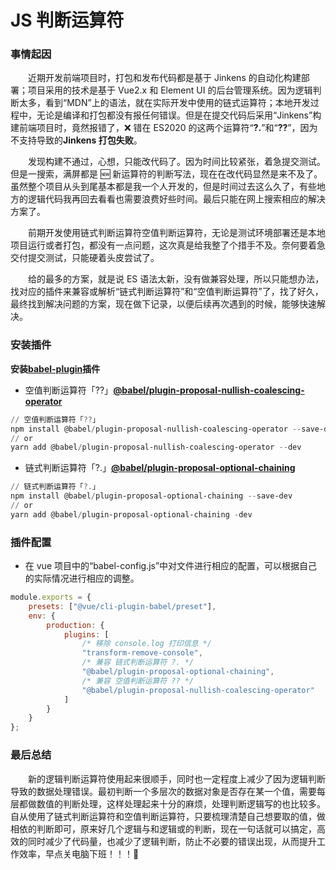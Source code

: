 # JS 判断运算符

### 事情起因

&emsp;&emsp;近期开发前端项目时，打包和发布代码都是基于 Jinkens 的自动化构建部署；项目采用的技术是基于 Vue2.x 和 Element UI 的后台管理系统。因为逻辑判断太多，看到“MDN”上的语法，就在实际开发中使用的链式运算符；本地开发过程中，无论是编译和打包都没有报任何错误。但是在提交代码后采用“Jinkens”构建前端项目时，竟然报错了，❌ 错在 ES2020 的这两个运算符“**?.**”和“**??**”，因为不支持导致的**Jinkens 打包失败**。

&emsp;&emsp;发现构建不通过，心想，只能改代码了。因为时间比较紧张，着急提交测试。但是一搜索，满屏都是 🆕 新运算符的判断写法，现在在改代码显然是来不及了。虽然整个项目从头到尾基本都是我一个人开发的，但是时间过去这么久了，有些地方的逻辑代码我再回去看看也需要浪费好些时间。最后只能在网上搜索相应的解决方案了。

&emsp;&emsp;前期开发使用链式判断运算符空值判断运算符，无论是测试环境部署还是本地项目运行或者打包，都没有一点问题，这次真是给我整了个措手不及。奈何要着急交付提交测试，只能硬着头皮尝试了。

&emsp;&emsp;给的最多的方案，就是说 ES 语法太新，没有做兼容处理，所以只能想办法，找对应的插件来兼容或解析“链式判断运算符”和“空值判断运算符”了，找了好久，最终找到解决问题的方案，现在做下记录，以便后续再次遇到的时候，能够快速解决。

### 安装插件

**安装**[**babel-plugin**](https://www.npmjs.com/search?q=keywords:babel-plugin)**插件**

-   空值判断运算符「??」[**@babel/plugin-proposal-nullish-coalescing-operator**](https://www.npmjs.com/package/@babel/plugin-proposal-nullish-coalescing-operator)

```powershell title="空值判断运算符"
// 空值判断运算符「??」
npm install @babel/plugin-proposal-nullish-coalescing-operator --save-dev
// or
yarn add @babel/plugin-proposal-nullish-coalescing-operator --dev
```

-   链式判断运算符「?.」[**@babel/plugin-proposal-optional-chaining**](https://www.npmjs.com/package/@babel/plugin-proposal-optional-chaining)

```powershell title="链式判断运算符"
// 链式判断运算符「?.」
npm install @babel/plugin-proposal-optional-chaining --save-dev
// or
yarn add @babel/plugin-proposal-optional-chaining -dev
```

### 插件配置

-   在 vue 项目中的“babel-config.js”中对文件进行相应的配置，可以根据自己的实际情况进行相应的调整。

```javascript title="插件配置"
module.exports = {
	presets: ["@vue/cli-plugin-babel/preset"],
	env: {
		production: {
			plugins: [
				/* 移除 console.log 打印信息 */
				"transform-remove-console",
				/* 兼容 链式判断运算符 ?. */
				"@babel/plugin-proposal-optional-chaining",
				/* 兼容 空值判断运算符 ?? */
				"@babel/plugin-proposal-nullish-coalescing-operator"
			]
		}
	}
};
```

### 最后总结

&emsp;&emsp;新的逻辑判断运算符使用起来很顺手，同时也一定程度上减少了因为逻辑判断导致的数据处理错误。最初判断一个多层次的数据对象是否存在某一个值，需要每层都做数值的判断处理，这样处理起来十分的麻烦，处理判断逻辑写的也比较多。自从使用了链式判断运算符和空值判断运算符，只要梳理清楚自己想要取的值，做相依的判断即可，原来好几个逻辑与和逻辑或的判断，现在一句话就可以搞定，高效的同时减少了代码量，也减少了逻辑判断，防止不必要的错误出现，从而提升工作效率，早点关电脑下班！！！🚗
